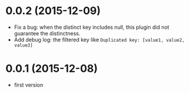 0.0.2 (2015-12-09)
==================

- Fix a bug: when the distinct key includes null, this plugin did not guarantee the distinctness.
- Add debug log: the filtered key like `Duplicated key: [value1, value2, value3]`

0.0.1 (2015-12-08)
==================

- first version
